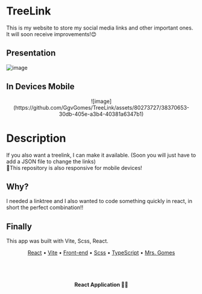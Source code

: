 # TreeLink

This is my website to store my social media links and other important ones. It will soon receive improvements!😊

## Presentation

![image](https://github.com/GgvGomes/TreeLink/assets/80273727/2d152cc8-e665-49d0-901f-df2aab3ee72d)

## In Devices Mobile

<p align="center">
![image](https://github.com/GgvGomes/TreeLink/assets/80273727/38370653-30db-405e-a3b4-40381a6347b1)

</p>

# Description

If you also want a treelink, I can make it available. (Soon you will just have to add a JSON file to change the links) <br/>
📱This repository is also responsive for mobile devices!

## Why?

I needed a linktree and I also wanted to code something quickly in react, in short the perfect combination!!

## Finally

This app was built with Vite, Scss, React.

<p align="center">
 <a href="#">React</a> • 
 <a href="#">Vite</a> • 
 <a href="#">Front-end</a> • 
 <a href="#">Scss</a> • 
 <a href="#">TypeScript</a> • 
 <a href="#autor">Mrs. Gomes</a>
</p>

<br/><br/>
<h4 align="center"> 
	 React Application 🚀🔥
</h4>
